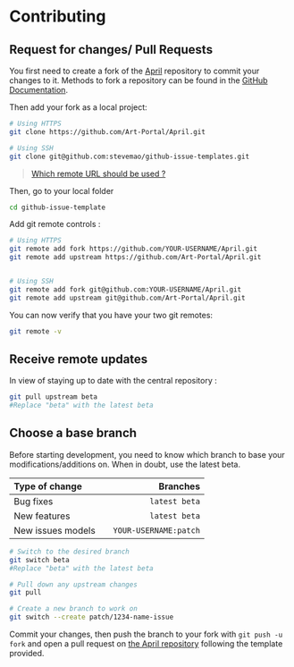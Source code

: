 # Contributing

## Request for changes/ Pull Requests
You first need to create a fork of the [April](https://github.com/Art-Portal/April/) repository to commit your changes to it. Methods to fork a repository can be found in the [GitHub Documentation](https://docs.github.com/en/get-started/quickstart/fork-a-repo).

Then add your fork as a local project:

```sh
# Using HTTPS
git clone https://github.com/Art-Portal/April.git

# Using SSH
git clone git@github.com:stevemao/github-issue-templates.git
```

> [Which remote URL should be used ?](https://docs.github.com/en/get-started/getting-started-with-git/about-remote-repositories)

Then, go to your local folder

```sh
cd github-issue-template
```

Add git remote controls :

```sh
# Using HTTPS
git remote add fork https://github.com/YOUR-USERNAME/April.git
git remote add upstream https://github.com/Art-Portal/April.git


# Using SSH
git remote add fork git@github.com:YOUR-USERNAME/April.git
git remote add upstream git@github.com/Art-Portal/April.git
```

You can now verify that you have your two git remotes:

```sh
git remote -v
```

## Receive remote updates
In view of staying up to date with the central repository :

```sh
git pull upstream beta
#Replace "beta" with the latest beta
```

## Choose a base branch
Before starting development, you need to know which branch to base your modifications/additions on. When in doubt, use the latest beta.

| Type of change                |           | Branches              |
| :------------------           |:---------:| ---------------------:|
| Bug fixes                     |           | `latest beta`         |
| New features                  |           | `latest beta`         |
| New issues models             |           | `YOUR-USERNAME:patch` |

```sh
# Switch to the desired branch
git switch beta
#Replace "beta" with the latest beta

# Pull down any upstream changes
git pull

# Create a new branch to work on
git switch --create patch/1234-name-issue
```

Commit your changes, then push the branch to your fork with `git push -u fork` and open a pull request on [the April repository](https://github.com/Art-Portal/April) following the template provided.